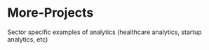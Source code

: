 # More-Projects
Sector specific examples of analytics (healthcare analytics, startup analytics, etc)
